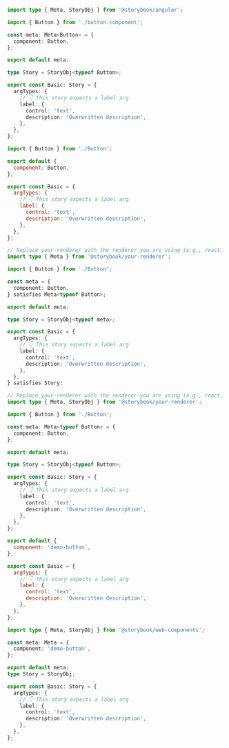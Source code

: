 ```ts filename="Button.stories.ts" renderer="angular" language="ts"
import type { Meta, StoryObj } from '@storybook/angular';

import { Button } from './button.component';

const meta: Meta<Button> = {
  component: Button,
};

export default meta;

type Story = StoryObj<typeof Button>;

export const Basic: Story = {
  argTypes: {
    // 👇 This story expects a label arg
    label: {
      control: 'text',
      description: 'Overwritten description',
    },
  },
};
```

```js filename="Button.stories.js|jsx" renderer="common" language="js"
import { Button } from './Button';

export default {
  component: Button,
};

export const Basic = {
  argTypes: {
    // 👇 This story expects a label arg
    label: {
      control: 'text',
      description: 'Overwritten description',
    },
  },
};
```

```ts filename="Button.stories.ts|tsx" renderer="common" language="ts-4-9"
// Replace your-renderer with the renderer you are using (e.g., react, vue3, angular, etc.)
import type { Meta } from '@storybook/your-renderer';

import { Button } from './Button';

const meta = {
  component: Button,
} satisfies Meta<typeof Button>;

export default meta;

type Story = StoryObj<typeof meta>;

export const Basic = {
  argTypes: {
    // 👇 This story expects a label arg
    label: {
      control: 'text',
      description: 'Overwritten description',
    },
  },
} satisfies Story;
```

```ts filename="Button.stories.ts|tsx" renderer="common" language="ts"
// Replace your-renderer with the renderer you are using (e.g., react, vue3, angular, etc.)
import type { Meta, StoryObj } from '@storybook/your-renderer';

import { Button } from './Button';

const meta: Meta<typeof Button> = {
  component: Button,
};

export default meta;

type Story = StoryObj<typeof Button>;

export const Basic: Story = {
  argTypes: {
    // 👇 This story expects a label arg
    label: {
      control: 'text',
      description: 'Overwritten description',
    },
  },
};
```

```js filename="Button.stories.js" renderer="web-components" language="js"
export default {
  component: 'demo-button',
};

export const Basic = {
  argTypes: {
    // 👇 This story expects a label arg
    label: {
      control: 'text',
      description: 'Overwritten description',
    },
  },
};
```

```ts filename="Button.stories.ts" renderer="web-components" language="ts"
import type { Meta, StoryObj } from '@storybook/web-components';

const meta: Meta = {
  component: 'demo-button',
};

export default meta;
type Story = StoryObj;

export const Basic: Story = {
  argTypes: {
    // 👇 This story expects a label arg
    label: {
      control: 'text',
      description: 'Overwritten description',
    },
  },
};
```
